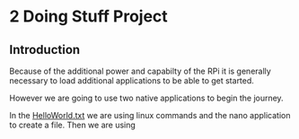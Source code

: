 # 2 Doing Stuff Project

## Introduction
Because of the additional power and capabilty of the RPi it is generally necessary to load additional applications to be able to get started.

However we are going to use two native applications to begin the journey.

In the [HelloWorld.txt](RPi\2_Doing_Stuff\HelloWorld.txt) we are using linux commands and the nano application to create a file. Then we are using 

